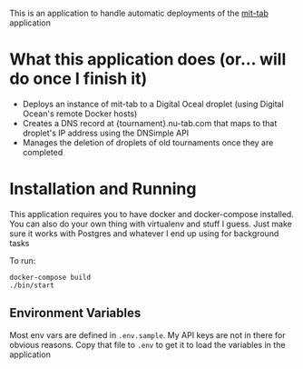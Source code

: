 This is an application to handle automatic deployments of the
[mit-tab](https://github.com/jolynch/mit-tab/) application

# What this application does (or... will do once I finish it)

- Deploys an instance of mit-tab to a Digital Oceal droplet (using Digital
  Ocean's remote Docker hosts)
- Creates a DNS record at {tournament}.nu-tab.com that maps to that droplet's IP
  address using the DNSimple API
- Manages the deletion of droplets of old tournaments once they are completed


# Installation and Running

This application requires you to have docker and docker-compose installed. You
can also do your own thing with virtualenv and stuff I guess. Just make sure it
works with Postgres and whatever I end up using for background tasks

To run:

```
docker-compose build
./bin/start
```

## Environment Variables

Most env vars are defined in `.env.sample`. My API keys are not in there for
obvious reasons. Copy that file to `.env` to get it to load the variables in the
application
